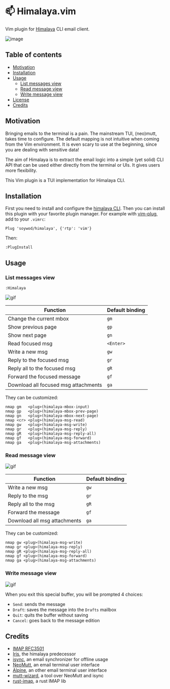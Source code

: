 # 📫 Himalaya.vim

Vim plugin for [Himalaya](https://github.com/soywod/himalaya) CLI email client.

![image](https://user-images.githubusercontent.com/10437171/104848096-aee51000-58e3-11eb-8d99-bcfab5ca28ba.png)

## Table of contents

* [Motivation](#motivation)
* [Installation](#installation)
* [Usage](#usage)
  * [List messages view](#list-messages-view)
  * [Read message view](#read-message-view)
  * [Write message view](#write-message-view)
* [License](https://github.com/soywod/himalaya.vim/blob/master/LICENSE)
* [Credits](#credits)

## Motivation

Bringing emails to the terminal is a pain. The mainstream TUI, (neo)mutt, takes
time to configure. The default mapping is not intuitive when coming from the
Vim environment. It is even scary to use at the beginning, since you are
dealing with sensitive data!

The aim of Himalaya is to extract the email logic into a simple (yet solid) CLI
API that can be used either directly from the terminal or UIs. It gives users
more flexibility.

This Vim plugin is a TUI implementation for Himalaya CLI.

## Installation

First you need to install and configure the [himalaya
CLI](https://github.com/soywod/himalaya#installation). Then you can install
this plugin with your favorite plugin manager. For example with
[vim-plug](https://github.com/junegunn/vim-plug), add to your `.vimrc`:

```viml
Plug 'soywod/himalaya', {'rtp': 'vim'}
```

Then:

```viml
:PlugInstall
```

## Usage

### List messages view

```vim
:Himalaya
```

![gif](https://user-images.githubusercontent.com/10437171/110707014-f9ef1580-81f8-11eb-93ad-233010733ca3.gif)

| Function | Default binding |
| --- | --- |
| Change the current mbox | `gm` |
| Show previous page | `gp` |
| Show next page | `gn` |
| Read focused msg | `<Enter>` |
| Write a new msg | `gw` |
| Reply to the focused msg | `gr` |
| Reply all to the focused msg | `gR` |
| Forward the focused message | `gf` |
| Download all focused msg attachments | `ga` |

They can be customized:

```vim
nmap gm   <plug>(himalaya-mbox-input)
nmap gp   <plug>(himalaya-mbox-prev-page)
nmap gn   <plug>(himalaya-mbox-next-page)
nmap <cr> <plug>(himalaya-msg-read)
nmap gw   <plug>(himalaya-msg-write)
nmap gr   <plug>(himalaya-msg-reply)
nmap gR   <plug>(himalaya-msg-reply-all)
nmap gf   <plug>(himalaya-msg-forward)
nmap ga   <plug>(himalaya-msg-attachments)
```

### Read message view

![gif](https://user-images.githubusercontent.com/10437171/110708073-7b937300-81fa-11eb-9f4c-5472cea22e21.gif)

| Function | Default binding |
| --- | --- |
| Write a new msg | `gw` |
| Reply to the msg | `gr` |
| Reply all to the msg | `gR` |
| Forward the message | `gf` |
| Download all msg attachments | `ga` |

They can be customized:

```vim
nmap gw <plug>(himalaya-msg-write)
nmap gr <plug>(himalaya-msg-reply)
nmap gR <plug>(himalaya-msg-reply-all)
nmap gf <plug>(himalaya-msg-forward)
nmap ga <plug>(himalaya-msg-attachments)
```

### Write message view

![gif](https://user-images.githubusercontent.com/10437171/110708795-84387900-81fb-11eb-8f8a-f7e7862e816d.gif)

When you exit this special buffer, you will be prompted 4 choices:

- `Send`: sends the message
- `Draft`: saves the message into the `Drafts` mailbox
- `Quit`: quits the buffer without saving
- `Cancel`: goes back to the message edition

## Credits

- [IMAP RFC3501](https://tools.ietf.org/html/rfc3501)
- [Iris](https://github.com/soywod/iris.vim), the himalaya predecessor
- [isync](https://isync.sourceforge.io/), an email synchronizer for offline usage
- [NeoMutt](https://neomutt.org/), an email terminal user interface
- [Alpine](http://alpine.x10host.com/alpine/alpine-info/), an other email terminal user interface
- [mutt-wizard](https://github.com/LukeSmithxyz/mutt-wizard), a tool over NeoMutt and isync
- [rust-imap](https://github.com/jonhoo/rust-imap), a rust IMAP lib
